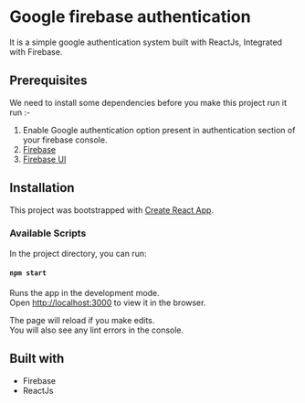 # Google firebase authentication

It is a simple google authentication system built with ReactJs, Integrated with Firebase.

## Prerequisites

We need to install some dependencies before you make this project run it run :-
1. Enable Google authentication option present in authentication section of your firebase console.
2. [Firebase](https://www.npmjs.com/package/firebase)
3. [Firebase UI](https://www.npmjs.com/package/react-firebaseui)

## Installation

This project was bootstrapped with [Create React App](https://github.com/facebook/create-react-app).

### Available Scripts

In the project directory, you can run:

#### `npm start`

Runs the app in the development mode.<br />
Open [http://localhost:3000](http://localhost:3000) to view it in the browser.

The page will reload if you make edits.<br />
You will also see any lint errors in the console.

## Built with

- Firebase
- ReactJs
